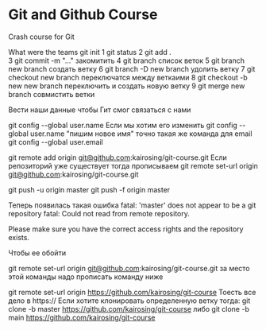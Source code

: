 # Git and Github Course

Crash course for Git

What were the teams
git init
1 git status
2 git add .  
3 git commit -m "..." закомитить
4 git branch список веток
5 git branch new branch создать ветку
6 git branch -D new branch удолить ветку
7 git checkout new branch  переключатся между веткаими
8 git checkout -b new new branch  переключить и создать новую ветку
9 git merge new branch     совмистить ветки

Вести наши данные чтобы Гит смог связаться с нами

git config --global user.name
Если мы хотим его изменить
git config --global user.name "пишим новое имя"
точно такая же команда для email
git config --global user.email


git remote add origin git@github.com:kairosing/git-course.git
Если репозиторий уже существует тогда прописываем
git remote set-url origin git@github.com:kairosing/git-course.git

git push -u origin master
git push -f origin master

Теперь появилась такая ошибка 
fatal: 'master' does not appear to be a git repository
fatal: Could not read from remote repository.

Please make sure you have the correct access rights
and the repository exists.

Чтобы ее обойти 


git remote set-url origin git@github.com:kairosing/git-course.git
за место этой команды надо прописать команду ниже

git remote set-url  origin https://github.com/kairosing/git-course
Тоесть все дело в https://
Если хотите клонировать определенную ветку тогда:
git clone -b master https://github.com/kairosing/git-course
либо git clone -b main https://github.com/kairosing/git-course
